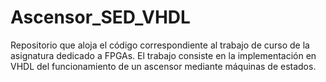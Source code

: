 # Ascensor_SED_VHDL
Repositorio que aloja el código correspondiente al trabajo de curso de la asignatura dedicado a FPGAs. 
El trabajo consiste en la implementación en VHDL del funcionamiento de un ascensor mediante máquinas de estados.
